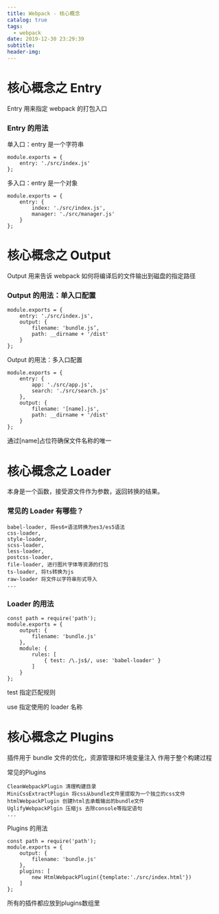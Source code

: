 ```yaml
---
title: Webpack - 核心概念
catalog: true
tags:
  - webpack
date: 2019-12-30 23:29:39
subtitle:
header-img:
---
```

# 核心概念之 Entry
Entry 用来指定 webpack 的打包⼊口

### Entry 的⽤法
单⼊⼝：entry 是⼀个字符串

```
module.exports = {
    entry: './src/index.js'
};
```

多⼊⼝：entry 是⼀个对象

```
module.exports = {
    entry: {
        index: './src/index.js',
        manager: './src/manager.js'
    }
};
```

# 核⼼概念之 Output
Output ⽤来告诉 webpack 如何将编译后的⽂件输出到磁盘的指定路径

### Output 的⽤法：单⼊⼝配置

```
module.exports = {
    entry: './src/index.js',
    output: {
        filename: 'bundle.js’,
        path: __dirname + '/dist'
    }
};
```

Output 的⽤法：多⼊⼝配置

```
module.exports = {
    entry: {
        app: './src/app.js',
        search: './src/search.js'
    },
    output: {
        filename: '[name].js',
        path: __dirname + '/dist'
    }
};

```

通过[name]占位符确保⽂件名称的唯⼀

# 核⼼概念之 Loader
本身是一个函数，接受源文件作为参数，返回转换的结果。

### 常⻅的 Loader 有哪些？
```
babel-loader, 将es6+语法转换为es3/es5语法
css-loader,
style-loader,
scss-loader, 
less-loader,
postcss-loader,
file-loader, 进行图片字体等资源的打包
ts-loader, 将ts转换为js
raw-loader 将文件以字符串形式导入
...

```
### Loader 的⽤法
```
const path = require('path');
module.exports = {
    output: {
        filename: 'bundle.js'
    },
    module: {
        rules: [
            { test: /\.js$/, use: 'babel-loader' }
        ]
    }
};

```
test 指定匹配规则

use 指定使⽤的 loader 名称

# 核⼼概念之 Plugins
插件⽤于 bundle ⽂件的优化，资源管理和环境变量注⼊ 作⽤于整个构建过程

常见的Plugins

```
CleanWebpackPlugin 清理构建目录
MiniCssExtractPlugin 将css从bundle文件里提取为一个独立的css文件
htmlWebpackPlugin 创建html去承载输出的bundle文件
UglifyWebpackPlgin 压缩js 去除console等指定语句
...

```

Plugins 的⽤法

```
const path = require('path');
module.exports = {
    output: {
        filename: 'bundle.js'
    },
    plugins: [
        new HtmlWebpackPlugin({template:'./src/index.html'})
    ]
};

```
所有的插件都应放到plugins数组里

